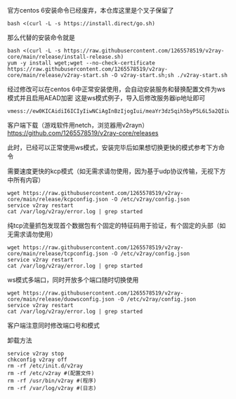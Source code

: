 官方centos 6安装命令已经废弃，本仓库这里是个叉子保留了
```
bash <(curl -L -s https://install.direct/go.sh)
```
那么代替的安装命令就是
```
bash <(curl -L -s https://raw.githubusercontent.com/1265578519/v2ray-core/main/release/install-release.sh)
yum -y install wget;wget --no-check-certificate https://raw.githubusercontent.com/1265578519/v2ray-core/main/release/v2ray-start.sh -O v2ray-start.sh;sh ./v2ray-start.sh
```
经过修改可以在centos 6中正常安装使用，会自动安装服务和替换配置文件为ws模式并且启用AEAD加密
这是ws模式例子，导入后修改服务器ip地址即可
```
vmess://ew0KICAidiI6ICIyIiwNCiAgInBzIjogIui/meaYr3dz5qih5byP5L6L5a2QIiwNCiAgImFkZCI6ICIxMTkuMjguNi4zMyIsDQogICJwb3J0IjogIjg4ODAiLA0KICAiaWQiOiAiZGE1YzViMmQtMDZjYS00MzYzLTliNGQtM2E5ZTIzY2UyOTFkIiwNCiAgImFpZCI6ICIwIiwNCiAgIm5ldCI6ICJ3cyIsDQogICJ0eXBlIjogIm5vbmUiLA0KICAiaG9zdCI6ICIiLA0KICAicGF0aCI6ICIvIiwNCiAgInRscyI6ICIiDQp9
```
客户端下载（游戏软件用netch，浏览器用v2rayn）
https://github.com/1265578519/v2ray-core/releases

此时，已经可以正常使用ws模式，安装完毕后如果想切换更快的模式参考下方命令

需要速度更快的kcp模式（如无需求请勿使用，因为基于udp协议传输，无视下方中所有内容）
```
wget https://raw.githubusercontent.com/1265578519/v2ray-core/main/release/kcpconfig.json -O /etc/v2ray/config.json
service v2ray restart
cat /var/log/v2ray/error.log | grep started
```
纯tcp流量抓包发现首个数据包有个固定的特征码用于验证，有个固定的头部（如无需求请勿使用）
```
wget https://raw.githubusercontent.com/1265578519/v2ray-core/main/release/tcpconfig.json -O /etc/v2ray/config.json
service v2ray restart
cat /var/log/v2ray/error.log | grep started
```
ws模式多端口，同时开放多个端口随时切换使用
```
wget https://raw.githubusercontent.com/1265578519/v2ray-core/main/release/duowsconfig.json -O /etc/v2ray/config.json
service v2ray restart
cat /var/log/v2ray/error.log | grep started
```
客户端注意同时修改端口号和模式

卸载方法
```
service v2ray stop
chkconfig v2ray off
rm -rf /etc/init.d/v2ray
rm -rf /etc/v2ray #(配置文件)
rm -rf /usr/bin/v2ray #(程序)
rm -rf /var/log/v2ray #(日志)
```
